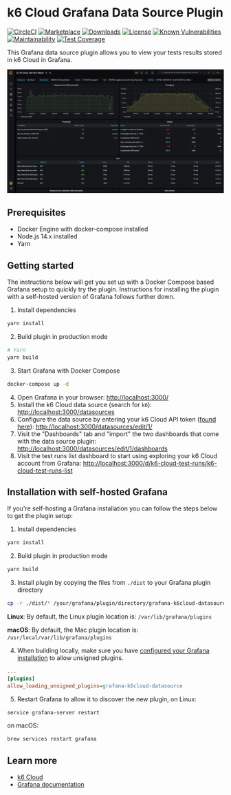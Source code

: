 # k6 Cloud Grafana Data Source Plugin

[![CircleCI](https://circleci.com/gh/grafana/k6-cloud-grafana-datasource/tree/master.svg?style=svg)](https://circleci.com/gh/grafana/k6-cloud-grafana-datasource/tree/master)
[![Marketplace](https://img.shields.io/badge/dynamic/json?logo=grafana&color=F47A20&label=marketplace&prefix=v&query=%24.items%5B%3F%28%40.slug%20%3D%3D%20%22grafana-k6cloud-datasource%22%29%5D.version&url=https%3A%2F%2Fgrafana.com%2Fapi%2Fplugins)](https://grafana.com/grafana/plugins/grafana-k6cloud-datasource)
[![Downloads](https://img.shields.io/badge/dynamic/json?logo=grafana&color=F47A20&label=downloads&query=%24.items%5B%3F%28%40.slug%20%3D%3D%20%22grafana-k6cloud-datasource%22%29%5D.downloads&url=https%3A%2F%2Fgrafana.com%2Fapi%2Fplugins)](https://grafana.com/grafana/plugins/grafana-k6cloud-datasource)
[![License](https://img.shields.io/github/license/grafana/k6-cloud-grafana-datasource)](LICENSE)
[![Known Vulnerabilities](https://snyk.io/test/github/grafana/k6-cloud-grafana-datasource/badge.svg)](https://snyk.io/test/github/grafana/k6-cloud-grafana-datasource)
[![Maintainability](https://api.codeclimate.com/v1/badges/280a6029d9b8a329812c/maintainability)](https://codeclimate.com/github/grafana/k6-cloud-grafana-datasource/maintainability)
[![Test Coverage](https://api.codeclimate.com/v1/badges/280a6029d9b8a329812c/test_coverage)](https://codeclimate.com/github/grafana/k6-cloud-grafana-datasource/test_coverage)

This Grafana data source plugin allows you to view your tests results stored in k6 Cloud in Grafana.

![k6 Cloud Test Run Result Dashboard](src/img/screenshot_test_run_result1.png)

## Prerequisites

- Docker Engine with docker-compose installed
- Node.js 14.x installed
- Yarn

## Getting started

The instructions below will get you set up with a Docker Compose based Grafana setup to quickly try the plugin. Instructions for installing the plugin with a self-hosted version of Grafana follows further down.

1. Install dependencies

```BASH
yarn install
```

2. Build plugin in production mode

```BASH
# Yarn
yarn build
```

3. Start Grafana with Docker Compose

```BASH
docker-compose up -d
```

4. Open Grafana in your browser: [http://localhost:3000/](http://localhost:3000/)
5. Install the k6 Cloud data source (search for `k6`): [http://localhost:3000/datasources](http://localhost:3000/datasources)
6. Configure the data source by entering your k6 Cloud API token ([found here](https://app.k6.io/account/api-token)): [http://localhost:3000/datasources/edit/1/](http://localhost:3000/datasources/edit/1/)
7. Visit the "Dashboards" tab and "import" the two dashboards that come with the data source plugin: [http://localhost:3000/datasources/edit/1/dashboards](http://localhost:3000/datasources/edit/1/dashboards)
8. Visit the test runs list dashboard to start using exploring your k6 Cloud account from Grafana: [http://localhost:3000/d/k6-cloud-test-runs/k6-cloud-test-runs-list](http://localhost:3000/d/k6-cloud-test-runs/k6-cloud-test-runs-list)

## Installation with self-hosted Grafana

If you're self-hosting a Grafana installation you can follow the steps below to get the plugin setup:

1. Install dependencies
```BASH
yarn install
```

2. Build plugin in production mode

```BASH
yarn build
```

3. Install plugin by copying the files from `./dist` to your Grafana plugin directory

```BASH
cp -r ./dist/* /your/grafana/plugin/directory/grafana-k6cloud-datasource/
```

**Linux**: By default, the Linux plugin location is: `/var/lib/grafana/plugins`

**macOS**: By default, the Mac plugin location is: `/usr/local/var/lib/grafana/plugins`

4. When building locally, make sure you have [configured your Grafana installation](https://grafana.com/docs/grafana/latest/administration/configuration/#allow_loading_unsigned_plugins) to allow unsigned plugins.

```INI
...
[plugins]
allow_loading_unsigned_plugins=grafana-k6cloud-datasource
```

5. Restart Grafana to allow it to discover the new plugin, on Linux:

```BASH
service grafana-server restart
```

on macOS:

```BASH
brew services restart grafana
```

## Learn more

- [k6 Cloud](https://k6.io/)
- [Grafana documentation](https://grafana.com/docs/)
